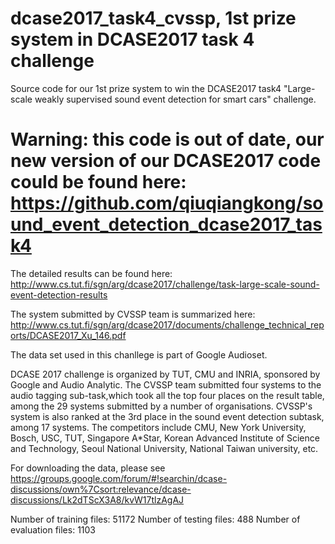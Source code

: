 # dcase2017_task4_cvssp, 1st prize system in DCASE2017 task 4 challenge

Source code for our 1st prize system to win the DCASE2017 task4 "Large-scale weakly supervised sound event detection for smart cars" challenge. 

# Warning: this code is out of date, our new version of our DCASE2017 code could be found here: https://github.com/qiuqiangkong/sound_event_detection_dcase2017_task4 

The detailed results can be found here: 
http://www.cs.tut.fi/sgn/arg/dcase2017/challenge/task-large-scale-sound-event-detection-results

The system submitted by CVSSP team is summarized here:
http://www.cs.tut.fi/sgn/arg/dcase2017/documents/challenge_technical_reports/DCASE2017_Xu_146.pdf

The data set used in this chanllege is part of Google Audioset.

DCASE 2017 challenge is organized by TUT, CMU and INRIA, sponsored by Google and Audio Analytic. The CVSSP team submitted four systems to the audio tagging sub-task,which took all the top four places on the result table, among the 29 systems submitted by a number of organisations. CVSSP's system is also ranked at the 3rd place in the sound event detection subtask, among 17 systems. The competitors include CMU, New York University, Bosch, USC, TUT, Singapore A*Star, Korean Advanced Institute of Science and Technology, Seoul National University, National Taiwan university, etc.

For downloading the data, please see https://groups.google.com/forum/#!searchin/dcase-discussions/own%7Csort:relevance/dcase-discussions/Lk2dTScX3A8/kvW17tlzAgAJ

Number of training files: 51172
Number of testing files: 488
Number of evaluation files: 1103
